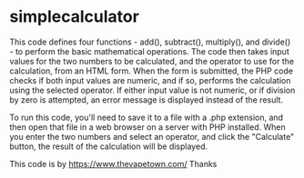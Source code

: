 # simplecalculator

This code defines four functions - add(), subtract(), multiply(), and divide() - to perform the basic mathematical operations. The code then takes input values for the two numbers to be calculated, and the operator to use for the calculation, from an HTML form. When the form is submitted, the PHP code checks if both input values are numeric, and if so, performs the calculation using the selected operator. If either input value is not numeric, or if division by zero is attempted, an error message is displayed instead of the result.

To run this code, you'll need to save it to a file with a .php extension, and then open that file in a web browser on a server with PHP installed. When you enter the two numbers and select an operator, and click the "Calculate" button, the result of the calculation will be displayed.

This code is by https://www.thevapetown.com/
Thanks
